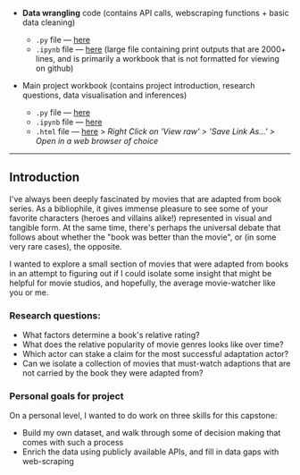 * **Data wrangling** code (contains API calls, webscraping functions + basic data cleaning)
  *  `.py` file — [here](https://github.com/chanvarma/thinkful-capstones/blob/master/books_to_movies/data_wrangling.py)
  * `.ipynb` file — [here](https://github.com/chanvarma/thinkful-capstones/blob/master/books_to_movies/data_wrangling.ipynb) (large file containing print outputs that are 2000+ lines, and is primarily a workbook that is not formatted for viewing on github)
  
* Main project workbook (contains project introduction, research questions, data visualisation and inferences)
  * `.py` file — [here](https://github.com/chanvarma/thinkful-capstones/blob/master/books_to_movies/data_viz.py)
  * `.ipynb` file — [here](https://github.com/chanvarma/thinkful-capstones/blob/master/books_to_movies/data_viz.ipynb)
  * `.html` file — [here](https://github.com/chanvarma/thinkful-capstones/blob/master/books_to_movies/data_viz.html) > _Right Click on 'View raw' > 'Save Link As...' > Open in a web browser of choice_
  
---

## Introduction

I've always been deeply fascinated by movies that are adapted from book series. As a bibliophile, it gives immense pleasure to see some of your favorite characters (heroes and villains alike!) represented in visual and tangible form. At the same time, there's perhaps the universal debate that follows about whether the "book was better than the movie", or (in some very rare cases), the opposite. 

I wanted to explore a small section of movies that were adapted from books in an attempt to figuring out if I could isolate some insight that might be helpful for movie studios, and hopefully, the average movie-watcher like you or me. 

### Research questions:
* What factors determine a book's relative rating?
* What does the relative popularity of movie genres looks like over time?
* Which actor can stake a claim for the most successful adaptation actor?
* Can we isolate a collection of movies that must-watch adaptions that are not carried by the book they were adapted from?

### Personal goals for project
On a personal level, I wanted to do work on three skills for this capstone: 
* Build my own dataset, and walk through some of decision making that comes with such a process
* Enrich the data using publicly available APIs, and fill in data gaps with web-scraping 

